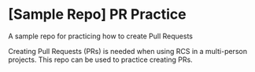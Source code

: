 # [Sample Repo] PR Practice
A sample repo for practicing how to create Pull Requests

Creating Pull Requests (PRs) is needed when using RCS in a multi-person projects. This repo can be used to practice
creating PRs.